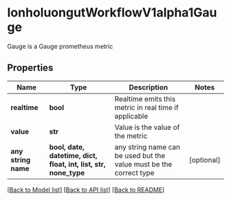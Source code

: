 # IonholuongutWorkflowV1alpha1Gauge

Gauge is a Gauge prometheus metric

## Properties
Name | Type | Description | Notes
------------ | ------------- | ------------- | -------------
**realtime** | **bool** | Realtime emits this metric in real time if applicable | 
**value** | **str** | Value is the value of the metric | 
**any string name** | **bool, date, datetime, dict, float, int, list, str, none_type** | any string name can be used but the value must be the correct type | [optional]

[[Back to Model list]](../README.md#documentation-for-models) [[Back to API list]](../README.md#documentation-for-api-endpoints) [[Back to README]](../README.md)


